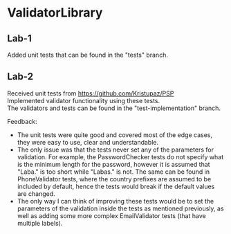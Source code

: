 # ValidatorLibrary
## Lab-1
Added unit tests that can be found in the "tests" branch.
## Lab-2
Received unit tests from https://github.com/Kristupaz/PSP  
Implemented validator functionality using these tests.  
The validators and tests can be found in the "test-implementation" branch.  

Feedback:
- The unit tests were quite good and covered most of the edge cases, they were easy to use, clear and understandable.
- The only issue was that the tests never set any of the parameters for validation. For example, the PasswordChecker tests do not specify what is the minimum length for the password, however it is assumed that "Laba." is too short while "Labas." is not. The same can be found in PhoneValidator tests, where the country prefixes are assumed to be included by default, hence the tests would break if the default values are changed.
- The only way I can think of improving these tests would be to set the parameters of the validation inside the tests as mentioned previously, as well as adding some more complex EmailValidator tests (that have multiple labels).

